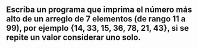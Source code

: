 ## Escriba un programa que imprima el número más alto de un arreglo de 7 elementos (de rango 11 a 99), por ejemplo {14, 33, 15, 36, 78, 21, 43}, si se repite un valor considerar uno solo.
